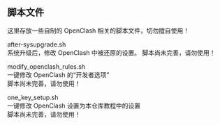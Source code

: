## 脚本文件  
这里存放一些自制的 OpenClash 相关的脚本文件，切勿擅自使用！

after-sysupgrade.sh  
系统升级后，修改 OpenClash 中被还原的设置。
脚本尚未完善，请勿使用！  

modify_openclash_rules.sh  
一键修改 OpenClash 的“开发者选项”  
脚本尚未完善，请勿使用！  

one_key_setup.sh  
一键修改 OpenClash 设置为本仓库教程中的设置  
脚本尚未完善，请勿使用！  
